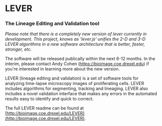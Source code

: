 # **LEVER**
### The Lineage Editing and Validation tool

*Please note that there is a completely new version of lever currently in development.
This project, knows as 'lever.js' unifies the 2-D and 3-D LEVER algorithms in a 
new software architecture that is better, faster, stronger, etc.*

The software will be released publically within the next 6-12 months. In the interim,
please contact Andy Cohen (https://bioimage.coe.drexel.edu) if you're interested 
in learning more about the new version.


LEVER (lineage editing and validation) is a set of software tools for analyzing 
time-lapse microscopy images of proliferating cells. LEVER includes algorithms for 
segmenting, tracking and lineaging. LEVER also includes a novel validation 
interface that makes any errors in the automated results easy to identify and quick
to correct.

The full LEVER readme can be found at [http://bioimage.coe.drexel.edu/LEVER](http://bioimage.coe.drexel.edu/LEVER).